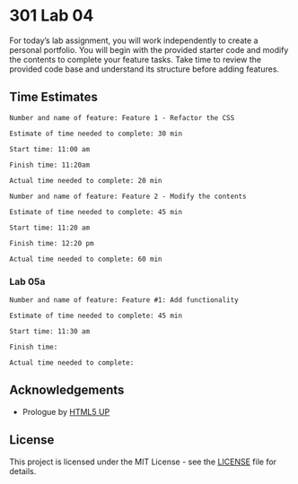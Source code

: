 # 301 Lab 04
For today’s lab assignment, you will work independently to create a personal portfolio. You will begin with the provided starter code and modify the contents to complete your feature tasks. Take time to review the provided code base and understand its structure before adding features.

## Time Estimates
```
Number and name of feature: Feature 1 - Refactor the CSS

Estimate of time needed to complete: 30 min

Start time: 11:00 am

Finish time: 11:20am

Actual time needed to complete: 20 min
```

```
Number and name of feature: Feature 2 - Modify the contents

Estimate of time needed to complete: 45 min

Start time: 11:20 am

Finish time: 12:20 pm

Actual time needed to complete: 60 min
```

### Lab 05a
```
Number and name of feature: Feature #1: Add functionality

Estimate of time needed to complete: 45 min

Start time: 11:30 am

Finish time: 

Actual time needed to complete: 
```

## Acknowledgements
- Prologue by [HTML5 UP](README.txt)

## License
This project is licensed under the MIT License - see the [LICENSE](./LICENSE) file for details.